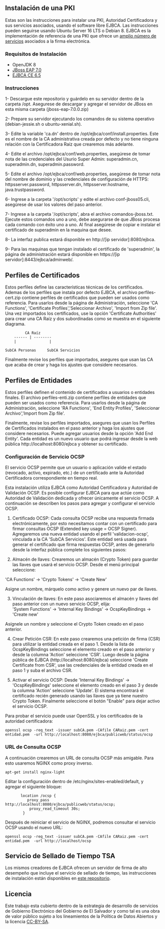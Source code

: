 
## Instalación de una PKI
Estas son las instrucciones para instalar una PKI, Autoridad Certificadora y sus servicios asociados, usando el software libre EJBCA. Las instrucciones pueden seguirse usando Ubuntu Server 16 LTS o Debian 8. 
EJBCA es la implementación de referencia de una PKI que ofrece un [amplio número de servicios](https://www.ejbca.org/features.html) asociados a la firma electrónica. 

### Requisitos de Instalación

* OpenJDK 8
* [JBoss EAP 7.0](https://developers.redhat.com/download-manager/file/jboss-eap-7.0.0.zip) 
* [EJBCA CE 6.5](https://sourceforge.net/projects/ejbca/files/ejbca6/ejbca_6_5_0/ejbca_ce_6_5.0.5.zip)


### Instrucciones

1- Descargue este repositorio y guárdelo en su servidor dentro de la carpeta /opt. Asegurese de descargar y agregar el servidor de JBoss en esta misma carpeta (jboss-eap-7.0.0.zip)
 
2- Prepare su servidor ejecutando los comandos de su sistema operativo (debian-jessie.sh o ubuntu-xenial.sh).  

3- Edite la variable 'ca.dn' dentro de /opt/ejbca/conf/install.properties. Este es el nombre de la CA administrativa creada por defecto y no tiene ninguna relación con la Certificadora Raíz que crearemos más adelante.  

4- Edite el archivo /opt/ejbca/conf/web.properties, asegúrese de tomar nota de las credenciales del Usurio Super Admin:  superadmin.cn, superadmin.dn, superadmin.password.

5- Edite el archivo /opt/ejbca/conf/web.properties, asegúrese de tomar nota del nombre de dominio y las credenciales de configuración de HTTPS:  httpsserver.password, httpsserver.dn, httpsserver.hostname, java.trustpassword.

6- Ingrese a la carpeta '/opt/scripts' y edite el archivo conf-jboss05.cli, asegúrese de usar los valores del paso anterior. 

7- Ingrese a la carpeta '/opt/scripts', abra el archivo comandos-jboss.txt. Ejecute estos comandos uno a uno, debe asegurarse de que JBoss procesa cada comando con éxito uno a uno. Al final asegúrese de copiar e instalar el certificado de superadmin en la maquina que desee. 

8- La interfaz publica estará disponible en http://[ip servidor]:8080/ejbca. 

9- Para las maquinas que tengan instalado el certificado de 'superadmin', la página de administración estará disponible en https://[ip servidor]:8443/ejbca/adminweb/. 

## Perfiles de Certificados

Estos perfiles define las características técnicas de los certificados. Ademas de los perfiles que instala por defecto EJBCA, el archivo perfiles-cert.zip contiene perfiles de certificados que pueden ser usados como referencia.  Para usarlos desde la página de Administración, seleccione 'CA Functions', 'Certificate Profiles','Seleccionar Archivo', 'Import from Zip file'. Una vez importados los certificados, use la opción 'Certificate Authorities' para crear una CA Raíz y dos subordinadas como se muestra en el siguiente diagrama.

 ```
          CA Raíz
     ------ | --------
     |               |

SubCA Personas     SubCA Servicios
```

Finalmente revise los perfiles que importados, asegures que usan las CA que acaba de crear y haga los ajustes que considere necesarios.
 

## Perfiles de Entidades

Estos perfiles definen el contenido de certificados a usuarios o entidades finales. El archivo perfiles-enti.zip contiene perfiles de entidades que pueden ser usados como referencia.  Para usarlos desde la página de Administración, seleccione 'RA Functions', 'End Entity Profiles', 'Seleccionar Archivo','Import from Zip file'. 

Finalmente, revise los perfiles importados, asegures que usan los Perfiles de Certificados instalados en el paso anterior y haga los ajustes que considere necesarios. Puede agregar usuarios desde la opción 'Add End Entity'. Cada entidad es un nuevo usuario que podrá ingresar desde la web pública http://localhost:8080/ejbca y obtener su certificado. 

### Configuración de Servicio OCSP

El servicio OCSP permite que un usuario o aplicación valide el estado (revocado, activo, expirado, etc.) de un certificado ante la Autoridad Certificadora correspondiente en tiempo real. 

Esta instalación utiliza EJBCA como Autoridad Certificadora y Autoridad de Validación OCSP. Es posible configurar EJBCA para que actúe como Autoridad de Validación dedicada y ofrecer únicamente el servicio OCSP. A continuación se describen los pasos para agregar y configurar el servicio OCSP.

1. Certificado OCSP: Cada consulta OCSP recibe una respuesta firmada electrónicamente, por esto necesitamos contar con un certificado para firmar consultas OCSP (Extended key usage = OCSP Signer). Agregaremos una nueva entidad usando el perfil 'validacion-ocsp', vinculada a la CA 'SubCA Servicios'. Este entidad será usada para generar el certificado que firma respuestas OCSP, antes de generarlo desde la interfaz pública complete los siguientes pasos: 

2. Almacén de llaves: Crearemos un almacén (Crypto Token) para guardar las llaves que usará el servicio OCSP. Desde el menú principal seleccione:

'CA Functions' -> 'Crypto Tokens' -> 'Create New' 

Asigne un nombre, márquelo como activo y genere un nuevo par de llaves.

3. Vinculación de llaves: En este paso asociaremos el almacén y llaves del paso anterior con un nuevo servicio OCSP, elija:  
'System Functions' -> 'Internal Key Bindings' -> OcspKeyBindings -> 'Create new'

Asígnele un nombre y seleccione el Crypto Token creado en el paso anterior. 

4. Crear Petición CSR: En este paso crearemos una petición de firma (CSR) para utilizar la entidad creada en el paso 1. Desde la lista de OcspKeyBindings seleccione el elemento creado en el paso anterior y desde la columna 'Action' seleccione 'CSR'. Luego desde la página pública de EJBCA (http://localhost:8080/ejbca) seleccione 'Create Certificate from CSR', use las credenciales de la entidad creada en el paso 1 y suba el archivo CSR.

5. Activar el servicio OCSP: Desde 'Internal Key Bindings' -> 'OcspKeyBindings'  seleccione el elemento creado en el paso 3 y desde la columna 'Action' seleccione 'Update'. El sistema encontrará el certificado recién generado usando las llaves que ya tiene nuestro Crypto Token. Finalmente seleccione el botón "Enable" para dejar activo el servicio OCSP.

Para probar el servicio puede usar OpenSSL y los certificados de la autoridad certificadora:

```
openssl ocsp -req_text -issuer subCA.pem -CAfile CARaiz.pem -cert entidad.pem  -url http://localhost:8080/ejbca/publicweb/status/ocsp  
```

### URL de Consulta OCSP
A continuación crearemos un URL de consulta OCSP más amigable. Para esto usaremos NGINX como proxy inverso.
```
apt-get install nginx-light
```
Editar la configuración dentro de  /etc/nginx/sites-enabled/default, y agregar el siguiente bloque:
```
       location /ocsp {
          proxy_pass http://localhost:8080/ejbca/publicweb/status/ocsp;
           proxy_read_timeout 30s;
        }
```
Después de reiniciar el servicio de NGINX, podremos consultar el servicio OCSP usando el nuevo URL:
```
openssl ocsp -req_text -issuer subCA.pem -CAfile CARaiz.pem -cert entidad.pem  -url http://localhost/ocsp  
```

## Servicio de Sellado de Tiempo TSA

Los mismos creadores de EJBCA ofrecen un servidor de firma de alto desempeño que incluye el servicio de sellado de tiempo, las instrucciones de instalación están disponibles en [este repositorio](https://github.com/egobsv/ServidorDeFirma). 


## Licencia

Este trabajo esta cubierto dentro de la estrategia de desarrollo de servicios de Gobierno Electrónico del Gobierno de El Salvador y como tal es una obra de valor público sujeto a los lineamientos de la Política de Datos Abiertos y la licencia [CC-BY-SA](https://creativecommons.org/licenses/by-sa/3.0/deed.es).  

